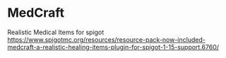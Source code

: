 # MedCraft
Realistic Medical Items for spigot
https://www.spigotmc.org/resources/resource-pack-now-included-medcraft-a-realistic-healing-items-plugin-for-spigot-1-15-support.6760/
